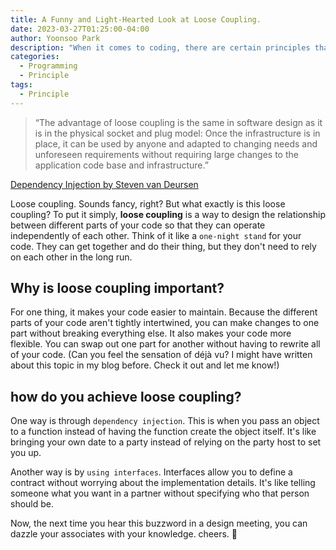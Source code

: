 ```yaml
---
title: A Funny and Light-Hearted Look at Loose Coupling.
date: 2023-03-27T01:25:00-04:00
author: Yoonsoo Park
description: "When it comes to coding, there are certain principles that should be followed. One of them is loose coupling."
categories:
  - Programming
  - Principle
tags:
  - Principle
---
```


> “The advantage of loose coupling is the same in software design as it is in the physical socket and plug model:
> Once the infrastructure is in place,
> it can be used by anyone and adapted to changing needs and unforeseen requirements
> without requiring large changes to the application code base and infrastructure.”

[Dependency Injection by Steven van Deursen](https://www.amazon.com/Dependency-Injection-Principles-Practices-Patterns/dp/161729473X)

Loose coupling. Sounds fancy, right? But what exactly is this loose coupling?
To put it simply, **loose coupling** is a way to design the relationship between different parts of your code so that they can operate independently of each other. Think of it like a `one-night stand` for your code. They can get together and do their thing, but they don't need to rely on each other in the long run.

## Why is loose coupling important?

For one thing, it makes your code easier to maintain. Because the different parts of your code aren't tightly intertwined, you can make changes to one part without breaking everything else. It also makes your code more flexible. You can swap out one part for another without having to rewrite all of your code.
(Can you feel the sensation of déjà vu? I might have written about this topic in my blog before. Check it out and let me know!)

## how do you achieve loose coupling?

One way is through `dependency injection`. This is when you pass an object to a function instead of having the function create the object itself. It's like bringing your own date to a party instead of relying on the party host to set you up.

Another way is by `using interfaces`. Interfaces allow you to define a contract without worrying about the implementation details. It's like telling someone what you want in a partner without specifying who that person should be.

Now, the next time you hear this buzzword in a design meeting, you can dazzle your associates with your knowledge. cheers. 🍺
